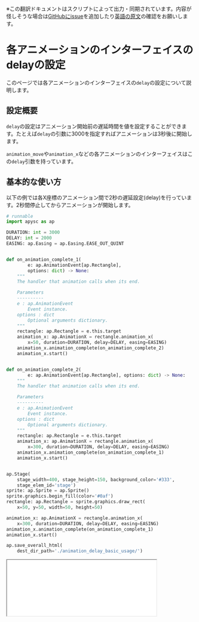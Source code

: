 <span class="inconspicuous-txt">※この翻訳ドキュメントはスクリプトによって出力・同期されています。内容が怪しそうな場合は<a href="https://github.com/simon-ritchie/apysc/issues" target="_blank">GitHubにissue</a>を追加したり[英語の原文](../en/animation_delay.html)の確認をお願いします。</span>

# 各アニメーションのインターフェイスのdelayの設定

このページでは各アニメーションのインターフェイスの`delay`の設定について説明します。

## 設定概要

`delay`の設定はアニメーション開始前の遅延時間を値を設定することができます。たとえば`delay`の引数に3000を指定すればアニメーションは3秒後に開始します。

`animation_move`や`animation_x`などの各アニメーションのインターフェイスはこの`delay`引数を持っています。

## 基本的な使い方

以下の例では各X座標のアニメーション間で2秒の遅延設定(delay)を行っています。2秒間停止してからアニメーションが開始します。

```py
# runnable
import apysc as ap

DURATION: int = 3000
DELAY: int = 2000
EASING: ap.Easing = ap.Easing.EASE_OUT_QUINT


def on_animation_complete_1(
        e: ap.AnimationEvent[ap.Rectangle],
        options: dict) -> None:
    """
    The handler that animation calls when its end.

    Parameters
    ----------
    e : ap.AnimationEvent
        Event instance.
    options : dict
        Optional arguments dictionary.
    """
    rectangle: ap.Rectangle = e.this.target
    animation_x: ap.AnimationX = rectangle.animation_x(
        x=50, duration=DURATION, delay=DELAY, easing=EASING)
    animation_x.animation_complete(on_animation_complete_2)
    animation_x.start()


def on_animation_complete_2(
        e: ap.AnimationEvent[ap.Rectangle], options: dict) -> None:
    """
    The handler that animation calls when its end.

    Parameters
    ----------
    e : ap.AnimationEvent
        Event instance.
    options : dict
        Optional arguments dictionary.
    """
    rectangle: ap.Rectangle = e.this.target
    animation_x: ap.AnimationX = rectangle.animation_x(
        x=300, duration=DURATION, delay=DELAY, easing=EASING)
    animation_x.animation_complete(on_animation_complete_1)
    animation_x.start()


ap.Stage(
    stage_width=400, stage_height=150, background_color='#333',
    stage_elem_id='stage')
sprite: ap.Sprite = ap.Sprite()
sprite.graphics.begin_fill(color='#0af')
rectangle: ap.Rectangle = sprite.graphics.draw_rect(
    x=50, y=50, width=50, height=50)

animation_x: ap.AnimationX = rectangle.animation_x(
    x=300, duration=DURATION, delay=DELAY, easing=EASING)
animation_x.animation_complete(on_animation_complete_1)
animation_x.start()

ap.save_overall_html(
    dest_dir_path='./animation_delay_basic_usage/')
```

<iframe src="static/animation_delay_basic_usage/index.html" width="400" height="150"></iframe>